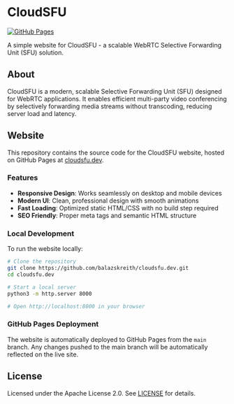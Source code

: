 # CloudSFU

[![GitHub Pages](https://img.shields.io/badge/GitHub%20Pages-Live-brightgreen)](https://balazskreith.github.io/cloudsfu.dev)

A simple website for CloudSFU - a scalable WebRTC Selective Forwarding Unit (SFU) solution.

## About

CloudSFU is a modern, scalable Selective Forwarding Unit (SFU) designed for WebRTC applications. It enables efficient multi-party video conferencing by selectively forwarding media streams without transcoding, reducing server load and latency.

## Website

This repository contains the source code for the CloudSFU website, hosted on GitHub Pages at [cloudsfu.dev](https://balazskreith.github.io/cloudsfu.dev).

### Features

- **Responsive Design**: Works seamlessly on desktop and mobile devices
- **Modern UI**: Clean, professional design with smooth animations
- **Fast Loading**: Optimized static HTML/CSS with no build step required
- **SEO Friendly**: Proper meta tags and semantic HTML structure

### Local Development

To run the website locally:

```bash
# Clone the repository
git clone https://github.com/balazskreith/cloudsfu.dev.git
cd cloudsfu.dev

# Start a local server
python3 -m http.server 8000

# Open http://localhost:8000 in your browser
```

### GitHub Pages Deployment

The website is automatically deployed to GitHub Pages from the `main` branch. Any changes pushed to the main branch will be automatically reflected on the live site.

## License

Licensed under the Apache License 2.0. See [LICENSE](LICENSE) for details.
